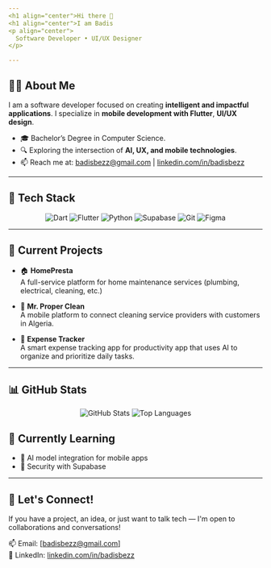 ```yaml
---
<h1 align="center">Hi there 👋
<h1 align="center">I am Badis
<p align="center">
  Software Developer • UI/UX Designer
</p>

---
```


## 👨‍💻 About Me

I am a software developer focused on creating **intelligent and impactful applications**. I specialize in **mobile development with Flutter**, **UI/UX design**.
- 🎓 Bachelor’s Degree in Computer Science.
- 🔍 Exploring the intersection of **AI, UX, and mobile technologies**.
- 📫 Reach me at: badisbezz@gmail.com | [linkedin.com/in/badisbezz](#)

---

## 🧰 Tech Stack

<div align="center">

![Dart](https://img.shields.io/badge/Dart-0175C2?style=for-the-badge&logo=dart&logoColor=white)
![Flutter](https://img.shields.io/badge/Flutter-02569B?style=for-the-badge&logo=flutter&logoColor=white)
![Python](https://img.shields.io/badge/Python-3776AB?style=for-the-badge&logo=python&logoColor=white)
![Supabase](https://img.shields.io/badge/Supabase-3ECF8E?style=for-the-badge&logo=supabase&logoColor=white)
![Git](https://img.shields.io/badge/Git-F05032?style=for-the-badge&logo=git&logoColor=white)
![Figma](https://img.shields.io/badge/Figma-F24E1E?style=for-the-badge&logo=figma&logoColor=white)

</div>

---

## 🧠 Current Projects

- 🏠 **HomePresta**  
  A full-service platform for home maintenance services (plumbing, electrical, cleaning, etc.)

- 🧼 **Mr. Proper Clean**  
  A mobile platform to connect cleaning service providers with customers in Algeria.

- 📱 **Expense Tracker**  
  A smart expense tracking app for productivity app that uses AI to organize and prioritize daily tasks.

---

## 📊 GitHub Stats

<p align="center">
  <img src="https://github-readme-stats.vercel.app/api?username=badisbezzina&show_icons=true&theme=radical" alt="GitHub Stats" />
  <img src="https://github-readme-stats.vercel.app/api/top-langs/?username=badisbezzina&layout=compact&theme=radical" alt="Top Languages" />
</p>



## 🌱 Currently Learning

- 🤖 AI model integration for mobile apps
- 🔐 Security with Supabase

---

## 💬 Let's Connect!

If you have a project, an idea, or just want to talk tech — I'm open to collaborations and conversations!

📫 Email: [badisbezz@gmail.com]  
🔗 LinkedIn: [linkedin.com/in/badisbezz](#)

